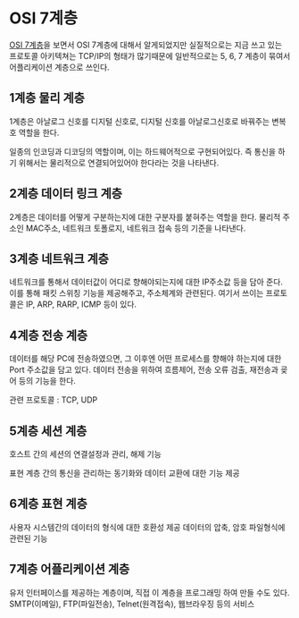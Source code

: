 # OSI 7계층

[OSI 7계층](https://www.youtube.com/watch?v=1pfTxp25MA8&feature=youtu.be)을 보면서 OSI 7계층에 대해서 알게되었지만
실질적으로는 지금 쓰고 있는 프로토콜 아키텍쳐는 TCP/IP의 형태가 많기때문에 
일반적으로는 5, 6, 7 계층이 묶여서 어플리케이션 계층으로 쓰인다.

## 1계층 물리 계층
1계층은 아날로그 신호를 디지털 신호로, 디지털 신호를 아날로그신호로 바꿔주는 변복호 역할을 한다.

일종의 인코딩과 디코딩의 역할이며, 이는 하드웨어적으로 구현되어있다.
즉 통신을 하기 위해서는 물리적으로 연결되어있어야 한다라는 것을 나타낸다.

## 2계층 데이터 링크 계층
2계층은 데이터를 어떻게 구분하는지에 대한 구분자를 붙혀주는 역할을 한다.
물리적 주소인 MAC주소, 네트워크 토폴로지, 네트워크 접속 등의 기준을 나타낸다.

## 3계층 네트워크 계층
네트워크를 통해서 데이터값이 어디로 향해야되는지에 대한 IP주소값 등을 담아 준다.
이를 통해 패킷 스위칭 기능을 제공해주고, 주소체계와 관련된다.
여기서 쓰이는 프로토콜은 IP, ARP, RARP, ICMP 등이 있다.

## 4계층 전송 계층
데이터를 해당 PC에 전송하였으면, 그 이후엔 어떤 프로세스를 향해야 하는지에 대한 Port 주소값을 담고 있다.
데이터 전송을 위하여 흐름제어, 전송 오류 검출, 재전송과 굦어 등의 기능을 한다.

관련 프로토콜 : TCP, UDP

## 5계층 세션 계층
호스트 간의 세션의 연결설정과 관리, 해제 기능

표현 계층 간의 통신을 관리하는 동기화와 데이터 교환에 대한 기능 제공

## 6계층 표현 계층
사용자 시스템간의 데이터의 형식에 대한 호환성 제공
데이터의 압축, 암호 파일형식에 관련된 기능

## 7계층 어플리케이션 계층
유저 인터페이스를 제공하는 계층이며, 직접 이 계층을 프로그래밍 하여 만들 수도 있다.
SMTP(이메일), FTP(파일전송), Telnet(원격접속), 웹브라우징 등의 서비스
